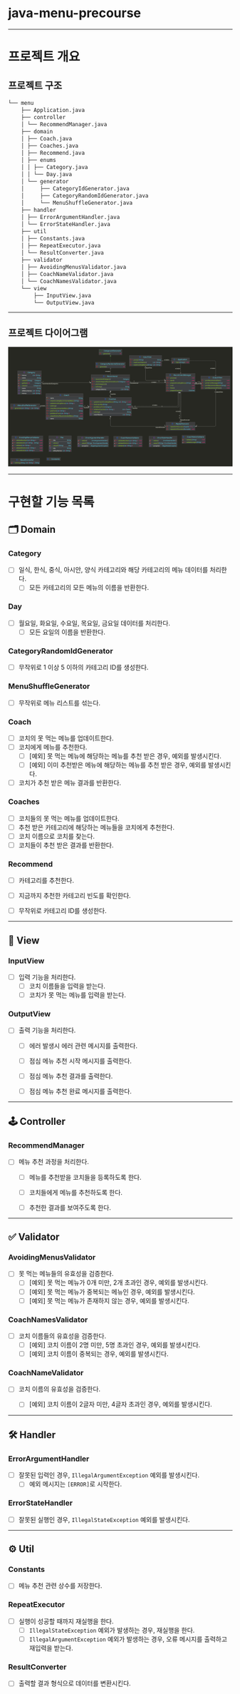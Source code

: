 # java-menu-precourse


---

# 프로젝트 개요

## 프로젝트 구조

```plaintext
└── menu
    ├── Application.java
    ├── controller
    │ └── RecommendManager.java
    ├── domain
    │ ├── Coach.java
    │ ├── Coaches.java
    │ ├── Recommend.java
    │ ├── enums
    │ │ ├── Category.java
    │ │ └── Day.java
    │ └── generator
    │     ├── CategoryIdGenerator.java
    │     ├── CategoryRandomIdGenerator.java
    │     └── MenuShuffleGenerator.java
    ├── handler
    │ ├── ErrorArgumentHandler.java
    │ └── ErrorStateHandler.java
    ├── util
    │ ├── Constants.java
    │ ├── RepeatExecutor.java
    │ └── ResultConverter.java
    ├── validator
    │ ├── AvoidingMenusValidator.java
    │ ├── CoachNameValidator.java
    │ └── CoachNamesValidator.java
    └── view
        ├── InputView.java
        └── OutputView.java
```


---

## 프로젝트 다이어그램

![프로젝트 다이어그램](./main.png)


---

# 구현할 기능 목록

## 🗂️ Domain

### Category
- [ ] 일식, 한식, 중식, 아시안, 양식 카테고리와 해당 카테고리의 메뉴 데이터를 처리한다.
  - [ ] 모든 카테고리의 모든 메뉴의 이름을 반환한다.

### Day
- [ ] 월요일, 화요일, 수요일, 목요일, 금요일 데이터를 처리한다.
  - [ ] 모든 요일의 이름을 반환한다.

### CategoryRandomIdGenerator
- [ ] 무작위로 1 이상 5 이하의 카테고리 ID를 생성한다.

### MenuShuffleGenerator
- [ ] 무작위로 메뉴 리스트를 섞는다.

### Coach
- [ ] 코치의 못 먹는 메뉴를 업데이트한다.
- [ ] 코치에게 메뉴를 추천한다.
  - [ ] [예외] 못 먹는 메뉴에 해당하는 메뉴를 추천 받은 경우, 예외를 발생시킨다.
  - [ ] [예외] 이미 추천받은 메뉴에 해당하는 메뉴를 추천 받은 경우, 예외를 발생시킨다.
- [ ] 코치가 추천 받은 메뉴 결과를 반환한다.

### Coaches
- [ ] 코치들의 못 먹는 메뉴를 업데이트한다.
- [ ] 추천 받은 카테고리에 해당하는 메뉴들을 코치에게 추천한다.
- [ ] 코치 이름으로 코치를 찾는다.
- [ ] 코치들이 추천 받은 결과를 반환한다.

### Recommend
- [ ] 카테고리를 추천한다.
- [ ] 지금까지 추천한 카테고리 빈도를 확인한다.
- [ ] 무작위로 카테고리 ID를 생성한다.


---

## 👀 View

### InputView
- [ ] 입력 기능을 처리한다.
  - [ ] 코치 이름들을 입력을 받는다.
  - [ ] 코치가 못 먹는 메뉴를 입력을 받는다.

### OutputView
- [ ] 출력 기능을 처리한다.
  - [ ] 에러 발생시 에러 관련 메시지를 출력한다.
  - [ ] 점심 메뉴 추천 시작 메시지를 출력한다.
  - [ ] 점심 메뉴 추천 결과를 출력한다.
  - [ ] 점심 메뉴 추천 완료 메시지를 출력한다.


---

## 🕹️ Controller

### RecommendManager
- [ ] 메뉴 추천 과정을 처리한다.
  - [ ] 메뉴를 추천받을 코치들을 등록하도록 한다.
  - [ ] 코치들에게 메뉴를 추천하도록 한다.
  - [ ] 추천한 결과를 보여주도록 한다.


---

## ✅ Validator

### AvoidingMenusValidator
- [ ] 못 먹는 메뉴들의 유효성을 검증한다.
  - [ ] [예외] 못 먹는 메뉴가 0개 미만, 2개 초과인 경우, 예외를 발생시킨다.
  - [ ] [예외] 못 먹는 메뉴가 중복되는 메뉴인 경우, 예외를 발생시킨다.
  - [ ] [예외] 못 먹는 메뉴가 존재하지 않는 경우, 예외를 발생시킨다.

### CoachNamesValidator
- [ ] 코치 이름들의 유효성을 검증한다.
  - [ ] [예외] 코치 이름이 2명 미만, 5명 초과인 경우, 예외를 발생시킨다.
  - [ ] [예외] 코치 이름이 중복되는 경우, 예외를 발생시킨다.

### CoachNameValidator
- [ ] 코치 이름의 유효성을 검증한다.
  - [ ] [예외] 코치 이름이 2글자 미만, 4글자 초과인 경우, 예외를 발생시킨다.


---

## 🛠 Handler

### ErrorArgumentHandler
- [ ] 잘못된 입력인 경우, `IllegalArgumentException` 예외를 발생시킨다.
  - [ ] 예외 메시지는 `[ERROR]`로 시작한다.

### ErrorStateHandler
- [ ] 잘못된 실행인 경우, `IllegalStateException` 예외를 발생시킨다.


---

## ⚙️ Util

### Constants
- [ ] 메뉴 추천 관련 상수를 저장한다.

### RepeatExecutor
- [ ] 실행이 성공할 때까지 재실행을 한다.
  - [ ] `IllegalStateException` 예외가 발생하는 경우, 재실행을 한다.
  - [ ] `IllegalArgumentException` 예외가 발생하는 경우, 오류 메시지를 출력하고 재입력을 받는다.

### ResultConverter
- [ ] 출력할 결과 형식으로 데이터를 변환시킨다.
